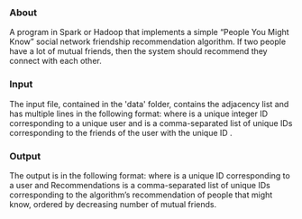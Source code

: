 <h3>About</h3>

A program in Spark or Hadoop that implements a simple “People You Might Know” social
network friendship recommendation algorithm. If two people have a lot of mutual friends, then the system should recommend they connect with each other.

<h3>Input</h3>

The input file, contained in the 'data' folder, contains the adjacency list and has multiple lines in the following format:
<User><TAB><Friends>
where <User> is a unique integer ID corresponding to a unique user and <Friends> is a comma-separated list of unique IDs corresponding to the friends of the user with the unique ID <User>.


<h3>Output</h3>

The output is in the following format:
<User><TAB><Recommendations>
where <User> is a unique ID corresponding to a user and Recommendations is a comma-separated list of unique IDs corresponding to the algorithm’s recommendation of people that <User> might know, ordered by decreasing number of mutual friends.
